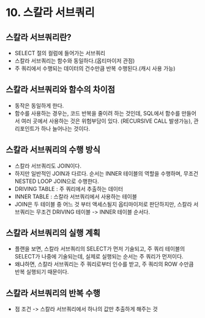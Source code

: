 # 10. 스칼라 서브쿼리

## 스칼라 서브쿼리란?
- SELECT 절의 컬럼에 들어가는 서브쿼리
- 스칼라 서브쿼리는 함수와 동일하다.(옵티마이저 관점)
- 주 쿼리에서 수행되는 데이터의 건수만큼 반복 수행된다.(캐시 사용 가능)

## 스칼라 서브쿼리와 함수의 차이점
- 동작은 동일하게 한다.
- 함수를 사용하는 경우는, 코드 반복을 줄이려 하는 것인데, SQL에서 함수를 만들어서 여러 곳에서 사용하는 것은 위험부담이 있다. (RECURSIVE CALL 발생가능), 관리포인트가 하나 늘어나는 것이다.


## 스칼라 서브쿼리의 수행 방식
- 스칼라 서브쿼리도 JOIN이다.
- 하지만 일반적인 JOIN과 다르다. 순서는 INNER 테이블의 역할을 수행하며, 무조건 NESTED LOOP JOIN으로 수행한다.
- DRIVING TABLE : 주 쿼리에서 추출하는 데이터
- INNER TABLE : 스칼라 서브쿼리에서 사용하는 테이블
- JOIN은 두 테이블 중 어느 것 부터 액세스될지 옵티마이저로 판단하지만, 스칼라 서브쿼리는 무조건 DRIVING 테이블 -> INNER 테이블 순서다.

## 스칼라 서브쿼리의 실행 계획
- 플랜을 보면, 스칼라 서브쿼리의 SELECT가 먼저 기술되고, 주 쿼리 테이블의 SELECT가 나중에 기술되는데, 실제로 실행되는 순서는 주 쿼리가 먼저이다.
- 왜냐하면, 스칼라 서브쿼리는 주 쿼리로부터 인수를 받고, 주 쿼리의 ROW 수만큼 반복 실행되기 때문이다.

## 스칼라 서브쿼리의 반복 수행
- 점 조건 -> 스칼라 서브쿼리에서 하나의 값만 추출하게 해주는 것